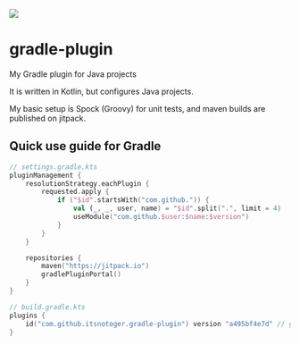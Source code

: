 [![](https://jitpack.io/v/itsnotoger/gradle-plugin.svg)](https://jitpack.io/#itsnotoger/gradle-plugin)

# gradle-plugin
My Gradle plugin for Java projects

It is written in Kotlin, but configures Java projects.

My basic setup is Spock (Groovy) for unit tests, and maven builds are published on jitpack.

## Quick use guide for Gradle

```kotlin
// settings.gradle.kts
pluginManagement {
    resolutionStrategy.eachPlugin {
        requested.apply {
            if ("$id".startsWith("com.github.")) {
                val (_, _, user, name) = "$id".split(".", limit = 4)
                useModule("com.github.$user:$name:$version")
            }
        }
    }

    repositories {
        maven("https://jitpack.io")
        gradlePluginPortal()
    }
}
```

```kotlin
// build.gradle.kts
plugins {
    id("com.github.itsnotoger.gradle-plugin") version "a495bf4e7d" // git commit id, or tag
}
```
